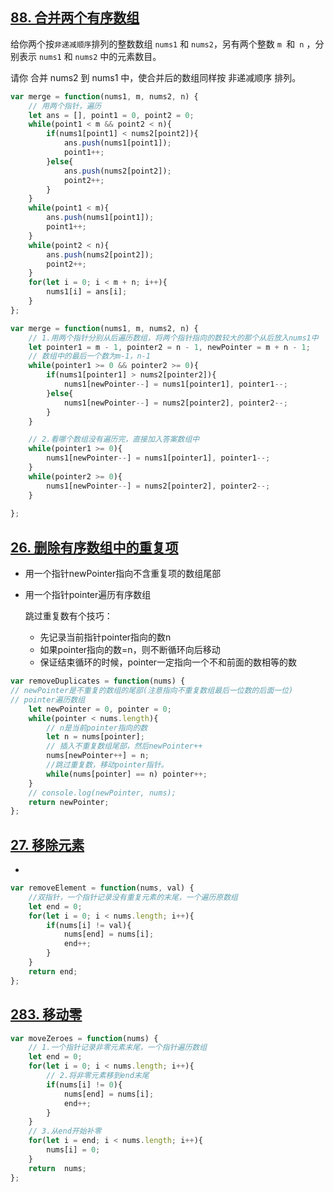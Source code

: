 ## [88. 合并两个有序数组](https://leetcode-cn.com/problems/merge-sorted-array/)

给你两个按`非递减顺序`排列的整数数组 `nums1` 和 `nums2`，另有两个整数 `m `和` n` ，分别表示 `nums1` 和 `nums2` 中的元素数目。

请你 合并 nums2 到 nums1 中，使合并后的数组同样按 非递减顺序 排列。

``` javascript
var merge = function(nums1, m, nums2, n) {
    // 用两个指针，遍历
    let ans = [], point1 = 0, point2 = 0;
    while(point1 < m && point2 < n){
        if(nums1[point1] < nums2[point2]){
            ans.push(nums1[point1]);
            point1++;
        }else{
            ans.push(nums2[point2]);
            point2++;            
        }
    }
    while(point1 < m){
        ans.push(nums1[point1]);
        point1++;
    }
    while(point2 < n){
        ans.push(nums2[point2]);
        point2++;
    }
    for(let i = 0; i < m + n; i++){
        nums1[i] = ans[i];
    }
};
```

``` javascript
var merge = function(nums1, m, nums2, n) {
    // 1.用两个指针分别从后遍历数组，将两个指针指向的数较大的那个从后放入nums1中
    let pointer1 = m - 1, pointer2 = n - 1, newPointer = m + n - 1;
    // 数组中的最后一个数为m-1，n-1
    while(pointer1 >= 0 && pointer2 >= 0){
        if(nums1[pointer1] > nums2[pointer2]){
            nums1[newPointer--] = nums1[pointer1], pointer1--;
        }else{
            nums1[newPointer--] = nums2[pointer2], pointer2--;
        }
    }

    // 2.看哪个数组没有遍历完，直接加入答案数组中
    while(pointer1 >= 0){
        nums1[newPointer--] = nums1[pointer1], pointer1--;
    }
    while(pointer2 >= 0){
        nums1[newPointer--] = nums2[pointer2], pointer2--;
    }
    
};
```



## [26. 删除有序数组中的重复项](https://leetcode-cn.com/problems/remove-duplicates-from-sorted-array/)

- 用一个指针newPointer指向不含重复项的数组尾部

- 用一个指针pointer遍历有序数组

  跳过重复数有个技巧：

  - 先记录当前指针pointer指向的数n
  - 如果pointer指向的数=n，则不断循环向后移动
  - 保证结束循环的时候，pointer一定指向一个不和前面的数相等的数

``` javascript
var removeDuplicates = function(nums) {
// newPointer是不重复的数组的尾部(注意指向不重复数组最后一位数的后面一位)
// pointer遍历数组
    let newPointer = 0, pointer = 0;
    while(pointer < nums.length){
        // n是当前pointer指向的数
        let n = nums[pointer];
        // 插入不重复数组尾部，然后newPointer++
        nums[newPointer++] = n;
        //跳过重复数，移动pointer指针。
        while(nums[pointer] == n) pointer++;
    }
    // console.log(newPointer, nums);
    return newPointer;
};
```

## [27. 移除元素](https://leetcode.cn/problems/remove-element/)

- 

``` javascript
var removeElement = function(nums, val) {
    //双指针，一个指针记录没有重复元素的末尾，一个遍历原数组
    let end = 0;
    for(let i = 0; i < nums.length; i++){
        if(nums[i] != val){
            nums[end] = nums[i];
            end++;
        }
    }
    return end;
};
```

## [283. 移动零](https://leetcode.cn/problems/move-zeroes/)

``` javascript
var moveZeroes = function(nums) {
    // 1.一个指针记录非零元素末尾，一个指针遍历数组
    let end = 0;
    for(let i = 0; i < nums.length; i++){
        // 2.将非零元素移到end末尾
        if(nums[i] != 0){
            nums[end] = nums[i];
            end++;
        }
    }
    // 3.从end开始补零
    for(let i = end; i < nums.length; i++){
        nums[i] = 0;
    }
    return  nums;
};
```

